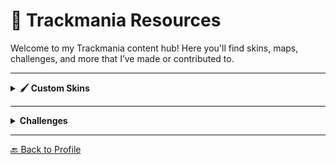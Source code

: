 # 🏁 Trackmania Resources

Welcome to my Trackmania content hub! Here you'll find skins, maps, challenges, and more that I’ve made or contributed to.

---

<details>
  <summary><strong>🖌️ Custom Skins</strong></summary>
  <br/>

  ### Breezer (Blue)
    Trackmania 2020, Stadium
  [Download](./Breezer_Blue.zip)  
  <br/>

  ### FE Championship Showcar
  Trackmania 2020, Stadium  
  [Download](./FE_Championship_Showcar.zip)  
  <br/>

  ### Frenzilous (Grey)
  Trackmania 2020, Stadium  
  [Download](./Frenzilous_Grey.zip)  

  ### Grey Camo
  Trackmania 2020, Stadium  
  [Download](./GreyCamo.zip)

  ### Onyx
  Trackmania 2020, Stadium  
  [Download](./Onyx.zip)

  ### SYNC Scribble
  Trackmania 2020, Stadium  
  [Download](./SYNC_Scribble)
</details>

---

<details>
  <summary><strong>Challenges</strong></summary>
  <br/>

  ### Techy Tekky
  1min 2s, MiniRPG, easy  
  [Download](./Techy-Tekky.Challenge.gbx)

  ### Speed Heaven
  1min 8s, fullspeed, speed, mid  
  [Download](./Speed-Speed-Speed.Challenge.gbx)

  ### Wallesley
  25s, fullspeed, satisfying  
  [Download](./Wallesley.Challenge.gbx)
</details>

---

[🔙 Back to Profile](./README.md)
